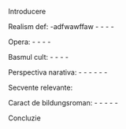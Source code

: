 Introducere

Realism def:
	-adfwawffaw
	-
	-
	-
	-
	
Opera:
	-
	- 
	- 
	- 
	
Basmul cult:
	- 
	- 
	- 
	- 
	
Perspectiva narativa:
	-
	-
	-
	-
	-
	-

Secvente relevante:
	

Caract de bildungsroman:
	-
	-
	-
	-
	-
	
	
Concluzie



